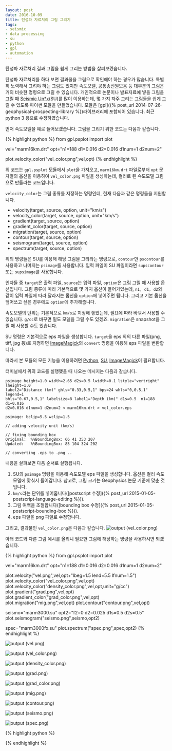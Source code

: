 ```yaml
---
layout: post
date: 2016-10-09
title: 탄성파 자료처리 그림 그리기
tags:
- seismic
- data processing
- su
- python
- gpl
- automation
--- 
```

탄성파 자료처리 결과 그림을 쉽게 그리는 방법을 살펴보겠습니다.

탄성파 자료처리를 하다 보면 결과물을 그림으로 확인해야 하는 경우가 많습니다. 특별히 노력해서 그려야 하는 그림도 있지만 속도모델,
공통송신원모음 등 대부분의 그림은 거의 비슷한 명령으로 그릴 수 있습니다. 개인적으로 논문이나 발표자료에 넣을 그림을 그릴 때 [Seismic
Un*x](http://www.cwp.mines.edu/cwpcodes/)(SU)를 많이 이용하는데, 몇 가지 자주 그리는 그림들을 쉽게 그릴
수 있도록 파이썬 모듈을 만들었습니다. 모듈은 [gpl]({% post_url 2014-07-26-geophysical-prospecting-library %})라이브러리에 포함되어 있습니다. 최근 python 3 용으로 수정하였습니다.

먼저 속도모델을 예로 들어보겠습니다. 그림을 그리기 위한 코드는 다음과 같습니다.
 


{% highlight python %}
from gpl.psplot import plot

vel="marm16km.drt"
opt="n1=188 d1=0.016 d2=0.016 d1num=1 d2num=2"

plot.velocity_color("vel_color.png",vel,opt)
{% endhighlight %}
 
위 코드는 `gpl.psplot` 모듈에서 `plot`을 가져오고, `marm16km.drt` 파일로부터 `opt` 문자열의 옵션을 이용하여
`vel_color.png` 파일을 생성하는데, 컬러로 된 속도모델 그림으로 만들라는 코드입니다.

`velocity_color`는 그림 종류를 지정하는 명령인데, 현재 다음과 같은 명령들을 지원합니다.

- velocity(target, source, option, unit="km/s")
- velocity_color(target, source, option, unit="km/s")
- gradient(target, source, option)
- gradient_color(target, source, option)
- migration(target, source, option)
- contour(target, source, option)
- seismogram(target, source, option)
- spectrum(target, source, option)


위의 명령들은 SU를 이용해 해당 그림을 그리라는 명령으로, `contour`만 `pscontour`를 사용하고 나머지는 `psimage`를
사용합니다. 입력 파일이 SU 파일이라면 `supscontour` 또는 `supsimage`를 사용합니다.

인자들 중 `target`은 출력 파일, `source`는 입력 파일, `option`은 그림 그릴 때 사용할 옵션입니다. 그림 종류에 따라
기본적으로 몇 가지 옵션이 들어가있는데, `n1, d1, d2`와 같이 입력 파일에 따라 달라지는 옵션을 `option`에 넣어주면 됩니다.
그리고 기본 옵션을 덮어쓰고 싶은 경우에도 `option`에 추가해줍니다.

속도모델의 단위는 기본적으로 `km/s`로 지정해 놓았는데, 필요에 따라 바꿔서 사용할 수 있습니다. `g/cc`로 바꾸면 밀도 모델을 그릴
수도 있겠죠. `migration`은 snapshot을 그릴 때 사용할 수도 있습니다.

SU 명령은 기본적으로 eps 파일을 생성합니다. `target`을 eps 외의 다른 파일(png, tiff, jpg 등)로 지정하면
[ImageMagick](http://www.imagemagick.org/)의 `convert` 명령을 이용해 eps 파일을 변환합니다.

따라서 본 모듈의 모든 기능을 이용하려면 [Python](https://www.python.org),
[SU](http://www.cwp.mines.edu/cwpcodes/),
[ImageMagick](http://www.imagemagick.org/)이 필요합니다.

터미널에서 위의 코드를 실행했을 때 나오는 메시지는 다음과 같습니다.

```
psimage height=1.0 width=2.65 d2s=0.5 lwidth=0.1 lstyle="vertright" lheight=1.0
label2="Distance (km)" ghls="0.33,0.5,1" bps=24 whls="0,0.5,1" legend=1
bhls="0.67,0.5,1" labelsize=8 label1="Depth (km)" d1s=0.5  n1=188 d1=0.016
d2=0.016 d1num=1 d2num=2 < marm16km.drt > vel_color.eps

psimage: bclip=5.5 wclip=1.5

// adding velocity unit (km/s)

// fixing bounding box
Original:  %%BoundingBox: 66 41 353 207
Updated:   %%BoundingBox: 85 104 324 202

// converting .eps to .png ..

```

내용을 살펴보면 다음 순서로 실행됩니다.

1. SU의 `psimage` 명령을 이용해 속도모델 eps 파일을 생성합니다. 옵션은 컬러 속도모델에 맞춰서 들어갑니다. 참고로, 그림 크기는
Geophysics 논문 기준에 맞춘 것입니다.
2. `km/s`라는 단위를 넣어줍니다([postscript 수정]({% post_url 2015-01-05-postscript-language-editing %})).
3. 그림 여백을 조절합니다([bounding box 수정]({% post_url 2015-01-05-postscript-bounding-box %})).
4. eps 파일을 png 파일로 수정합니다.

그리고, 결과물인 `vel_color.png`은 다음과 같습니다.
![output]({{site.baseurl}}/images//2016-10-10-plot_seismic_processing_results-vel_color.png)
(vel_color.png)

아래 코드와 다른 그림 예시를 올리니 필요한 그림에 해당하는 명령을 사용하시면 되겠습니다. 


{% highlight python %}
from gpl.psplot import plot

vel="marm16km.drt"
opt="n1=188 d1=0.016 d2=0.016 d1num=1 d2num=2"

plot.velocity("vel.png",vel,opt+"lbeg=1.5 lend=5.5 lfnum=1.5")
plot.velocity_color("vel_color.png",vel,opt)
plot.velocity_color("density_color.png",vel,opt,unit="g/cc")
plot.gradient("grad.png",vel,opt)
plot.gradient_color("grad_color.png",vel,opt)
plot.migration("mig.png",vel,opt)
plot.contour("contour.png",vel,opt)

seismo="marm3000.su"
opt2="f2=0 d2=0.025 d1s=0.5 d2s=0.5"
plot.seismogram("seismo.png",seismo,opt2)

spec="marm3000fx.su"
plot.spectrum("spec.png",spec,opt2)
{% endhighlight %}
 
![output]({{site.baseurl}}/images//2016-10-10-plot_seismic_processing_results-vel.png)
(vel.png)

![output]({{site.baseurl}}/images//2016-10-10-plot_seismic_processing_results-vel_color.png)
(vel_color.png)

![output]({{site.baseurl}}/images//2016-10-10-plot_seismic_processing_results-density_color.png)
(density_color.png)

![output]({{site.baseurl}}/images//2016-10-10-plot_seismic_processing_results-grad.png)
(grad.png)

![output]({{site.baseurl}}/images//2016-10-10-plot_seismic_processing_results-grad_color.png)
(grad_color.png)

![output]({{site.baseurl}}/images//2016-10-10-plot_seismic_processing_results-mig.png)
(mig.png)

![output]({{site.baseurl}}/images//2016-10-10-plot_seismic_processing_results-contour.png)
(contour.png)

![output]({{site.baseurl}}/images//2016-10-10-plot_seismic_processing_results-seismo.png)
(seismo.png)

![output]({{site.baseurl}}/images//2016-10-10-plot_seismic_processing_results-spec.png)
(spec.png) 


{% highlight python %}

{% endhighlight %}
